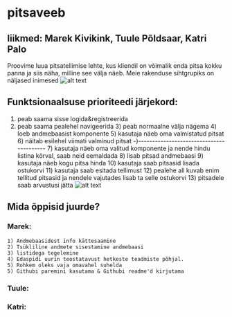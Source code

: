# pitsaveeb

## liikmed: Marek Kivikink, Tuule Põldsaar, Katri Palo
Proovime luua pitsatellimise lehte, kus kliendil on võimalik enda pitsa kokku panna ja siis näha, milline see välja näeb.
Meie rakenduse sihtgrupiks on näljased inimesed
![alt text](https://i.imgur.com/71gSlr6.jpg)
## Funktsionaalsuse prioriteedi järjekord:
  1) peab saama sisse logida&registreerida
  2) peab saama pealehel navigeerida
	3) peab normaalne välja nägema
	4) loeb andmebaasist komponente
	5) kasutaja näeb oma valmistatud pitsat
	6) näitab esilehel viimati valminud pitsat
	-)-----------------------------------------
	7) kasutaja näeb oma valitud komponente ja nende hindu listina kõrval, saab neid eemaldada
	8) lisab pitsad andmebaasi
	9) kasutaja näeb kogu pitsa hinda
	10) kasutaja saab pitsasid lisada ostukorvi
	11) kasutaja saab esitada tellimust
	12) pealehe all kuvab enim tellitud pitsasid ja nendele vajutades lisab ta selle ostukorvi
	13) pitsadele saab arvustusi jätta
![alt text](https://i.imgur.com/Nr3cU2V.jpg)

## Mida õppisid juurde?

### Marek: 
	1) Andmebaasidest info kättesaamine
	2) Tsükliline andmete sisestamine andmebaasi
	3) listidega tegelemine
	4) Edaspidi uurin teostatavust hetkeste teadmiste põhjal.
	5) Rohkem oleks vaja omavahel suhelda
	5) Githubi paremini kasutama & Githubi readme'd kirjutama

### Tuule:

### Katri:

